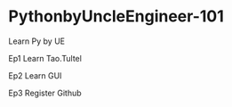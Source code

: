 # PythonbyUncleEngineer-101
Learn Py by UE

Ep1 Learn Tao.Tultel

Ep2 Learn GUI

Ep3 Register Github
